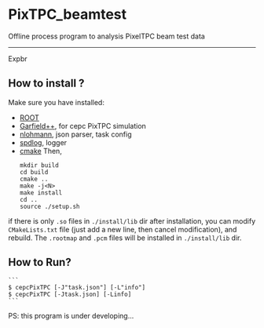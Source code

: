 # PixTPC_beamtest 
Offline process program to analysis PixelTPC beam test data

---
Expbr


## How to install ?
Make sure you have installed:
+  [ROOT](https://root.cern.ch)
+  [Garfield++](https://garfieldpp.web.cern.ch/garfieldpp), for cepc PixTPC simulation
+  [nlohmann](https://github.com/nlohmann/json), json parser, task config
+  [spdlog](https://github.com/gabime/spdlog), logger
+  [cmake](https://cmake.org)
Then,
    ```shell
    mkdir build
    cd build
    cmake ..
    make -j<N>
    make install
    cd ..
    source ./setup.sh
    ```
if there is only `.so` files in `./install/lib` dir after installation, you can modify `CMakeLists.txt` file (just add a new line, then cancel modification), and rebuild.
The `.rootmap` and `.pcm` files will be installed in `./install/lib` dir.

## How to Run?

    ```
    $ cepcPixTPC [-J"task.json"] [-L"info"]
    $ cepcPixTPC [-Jtask.json] [-Linfo]
    ```
PS: this program is under developing...
